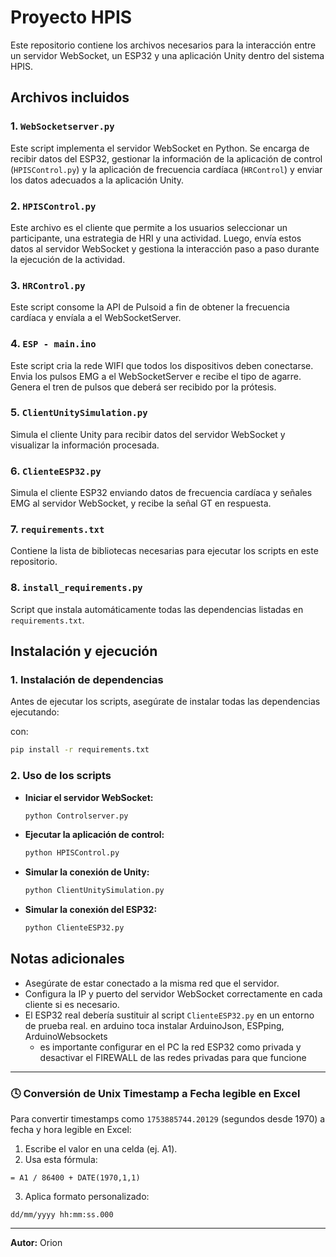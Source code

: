 # Proyecto HPIS

Este repositorio contiene los archivos necesarios para la interacción entre un servidor WebSocket, un ESP32 y una aplicación Unity dentro del sistema HPIS.

## Archivos incluidos

### 1. `WebSocketserver.py`

Este script implementa el servidor WebSocket en Python. Se encarga de recibir datos del ESP32, gestionar la información de la aplicación de control (`HPISControl.py`) y la aplicación de frecuencia cardíaca (`HRControl`) y enviar los datos adecuados a la aplicación Unity.

### 2. `HPISControl.py`

Este archivo es el cliente que permite a los usuarios seleccionar un participante, una estrategia de HRI y una actividad. Luego, envía estos datos al servidor WebSocket y gestiona la interacción paso a paso durante la ejecución de la actividad.

### 3. `HRControl.py`

Este script consome la API de Pulsoid a fin de obtener la frecuencia cardíaca y envíala a el WebSocketServer.

### 4. `ESP - main.ino`

Este script cria la rede WIFI que todos los dispositivos deben conectarse. Envia los pulsos EMG a el WebSocketServer e recibe el tipo de agarre. Genera el tren de pulsos que deberá ser recibido por la prótesis.

### 5. `ClientUnitySimulation.py`

Simula el cliente Unity para recibir datos del servidor WebSocket y visualizar la información procesada.

### 6. `ClienteESP32.py`

Simula el cliente ESP32 enviando datos de frecuencia cardíaca y señales EMG al servidor WebSocket, y recibe la señal GT en respuesta.

### 7. `requirements.txt`

Contiene la lista de bibliotecas necesarias para ejecutar los scripts en este repositorio.

### 8. `install_requirements.py`

Script que instala automáticamente todas las dependencias listadas en `requirements.txt`.

## Instalación y ejecución

### 1. Instalación de dependencias

Antes de ejecutar los scripts, asegúrate de instalar todas las dependencias ejecutando:

con:

```bash
pip install -r requirements.txt
```

### 2. Uso de los scripts

- **Iniciar el servidor WebSocket:**
  ```bash
  python Controlserver.py
  ```
- **Ejecutar la aplicación de control:**
  ```bash
  python HPISControl.py
  ```
- **Simular la conexión de Unity:**
  ```bash
  python ClientUnitySimulation.py
  ```
- **Simular la conexión del ESP32:**
  ```bash
  python ClienteESP32.py
  ```

## Notas adicionales

- Asegúrate de estar conectado a la misma red que el servidor.
- Configura la IP y puerto del servidor WebSocket correctamente en cada cliente si es necesario.
- El ESP32 real debería sustituir al script `ClienteESP32.py` en un entorno de prueba real.
  en arduino toca instalar ArduinoJson, ESPping, ArduinoWebsockets
  - es importante configurar en el PC la red ESP32 como privada y desactivar el FIREWALL de las redes privadas para que funcione

---
### 🕓 Conversión de Unix Timestamp a Fecha legible en Excel

Para convertir timestamps como `1753885744.20129` (segundos desde 1970) a fecha y hora legible en Excel:

1. Escribe el valor en una celda (ej. A1).
2. Usa esta fórmula:

```excel
= A1 / 86400 + DATE(1970,1,1)
```

3. Aplica formato personalizado:
```
dd/mm/yyyy hh:mm:ss.000
```
---
**Autor:** Orion
